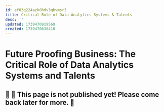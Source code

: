 ```yaml
---
id: ef03q224azk0hdv3qbvmsr3
title: Critical Role of Data Analytics Systems & Talents
desc: ''
updated: 1739470919569
created: 1739470638410
---
```


# Future Proofing Business: The Critical Role of Data Analytics Systems and Talents

## 🚧 👷 This page is not published yet! Please come back later for more. 🚧  